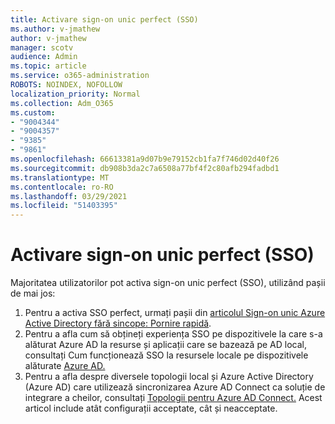 ```yaml
---
title: Activare sign-on unic perfect (SSO)
ms.author: v-jmathew
author: v-jmathew
manager: scotv
audience: Admin
ms.topic: article
ms.service: o365-administration
ROBOTS: NOINDEX, NOFOLLOW
localization_priority: Normal
ms.collection: Adm_O365
ms.custom:
- "9004344"
- "9004357"
- "9385"
- "9861"
ms.openlocfilehash: 66613381a9d07b9e79152cb1fa7f746d02d40f26
ms.sourcegitcommit: db908b3da2c7a6508a77bf4f2c80afb294fadbd1
ms.translationtype: MT
ms.contentlocale: ro-RO
ms.lasthandoff: 03/29/2021
ms.locfileid: "51403395"
---
```

# <a name="enable-seamless-single-sign-on-sso"></a>Activare sign-on unic perfect (SSO)

Majoritatea utilizatorilor pot activa sign-on unic perfect (SSO), utilizând pașii de mai jos:

1. Pentru a activa SSO perfect, urmați pașii din [articolul Sign-on unic Azure Active Directory fără sincope: Pornire rapidă](https://docs.microsoft.com/azure/active-directory/hybrid/how-to-connect-sso-quick-start).
2. Pentru a afla cum să obțineți experiența SSO pe dispozitivele la care s-a alăturat Azure AD la resurse și aplicații care se bazează pe AD local, consultați Cum funcționează SSO la resursele locale pe dispozitivele alăturate [Azure AD.](https://docs.microsoft.com/azure/active-directory/devices/azuread-join-sso)
3. Pentru a afla despre diversele topologii local și Azure Active Directory (Azure AD) care utilizează sincronizarea Azure AD Connect ca soluție de integrare a cheilor, consultați [Topologii pentru Azure AD Connect.](https://docs.microsoft.com/azure/active-directory/hybrid/plan-connect-topologies) Acest articol include atât configurații acceptate, cât și neacceptate.
